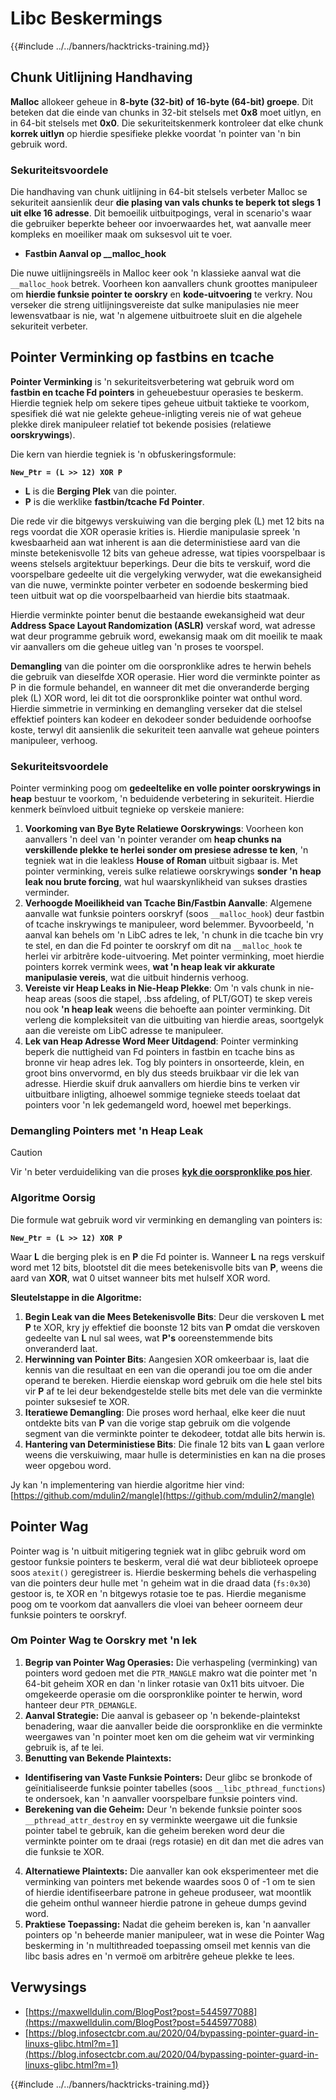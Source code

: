 # Libc Beskermings

{{#include ../../banners/hacktricks-training.md}}

## Chunk Uitlijning Handhaving

**Malloc** allokeer geheue in **8-byte (32-bit) of 16-byte (64-bit) groepe**. Dit beteken dat die einde van chunks in 32-bit stelsels met **0x8** moet uitlyn, en in 64-bit stelsels met **0x0**. Die sekuriteitskenmerk kontroleer dat elke chunk **korrek uitlyn** op hierdie spesifieke plekke voordat 'n pointer van 'n bin gebruik word.

### Sekuriteitsvoordele

Die handhaving van chunk uitlijning in 64-bit stelsels verbeter Malloc se sekuriteit aansienlik deur **die plasing van vals chunks te beperk tot slegs 1 uit elke 16 adresse**. Dit bemoeilik uitbuitpogings, veral in scenario's waar die gebruiker beperkte beheer oor invoerwaardes het, wat aanvalle meer kompleks en moeiliker maak om suksesvol uit te voer.

- **Fastbin Aanval op \_\_malloc_hook**

Die nuwe uitlijningsreëls in Malloc keer ook 'n klassieke aanval wat die `__malloc_hook` betrek. Voorheen kon aanvallers chunk groottes manipuleer om **hierdie funksie pointer te oorskry** en **kode-uitvoering** te verkry. Nou verseker die streng uitlijningsvereiste dat sulke manipulasies nie meer lewensvatbaar is nie, wat 'n algemene uitbuitroete sluit en die algehele sekuriteit verbeter.

## Pointer Verminking op fastbins en tcache

**Pointer Verminking** is 'n sekuriteitsverbetering wat gebruik word om **fastbin en tcache Fd pointers** in geheuebestuur operasies te beskerm. Hierdie tegniek help om sekere tipes geheue uitbuit taktieke te voorkom, spesifiek dié wat nie gelekte geheue-inligting vereis nie of wat geheue plekke direk manipuleer relatief tot bekende posisies (relatiewe **oorskrywings**).

Die kern van hierdie tegniek is 'n obfuskeringsformule:

**`New_Ptr = (L >> 12) XOR P`**

- **L** is die **Berging Plek** van die pointer.
- **P** is die werklike **fastbin/tcache Fd Pointer**.

Die rede vir die bitgewys verskuiwing van die berging plek (L) met 12 bits na regs voordat die XOR operasie krities is. Hierdie manipulasie spreek 'n kwesbaarheid aan wat inherent is aan die deterministiese aard van die minste betekenisvolle 12 bits van geheue adresse, wat tipies voorspelbaar is weens stelsels argitektuur beperkings. Deur die bits te verskuif, word die voorspelbare gedeelte uit die vergelyking verwyder, wat die ewekansigheid van die nuwe, verminkte pointer verbeter en sodoende beskerming bied teen uitbuit wat op die voorspelbaarheid van hierdie bits staatmaak.

Hierdie verminkte pointer benut die bestaande ewekansigheid wat deur **Address Space Layout Randomization (ASLR)** verskaf word, wat adresse wat deur programme gebruik word, ewekansig maak om dit moeilik te maak vir aanvallers om die geheue uitleg van 'n proses te voorspel.

**Demangling** van die pointer om die oorspronklike adres te herwin behels die gebruik van dieselfde XOR operasie. Hier word die verminkte pointer as P in die formule behandel, en wanneer dit met die onveranderde berging plek (L) XOR word, lei dit tot die oorspronklike pointer wat onthul word. Hierdie simmetrie in verminking en demangling verseker dat die stelsel effektief pointers kan kodeer en dekodeer sonder beduidende oorhoofse koste, terwyl dit aansienlik die sekuriteit teen aanvalle wat geheue pointers manipuleer, verhoog.

### Sekuriteitsvoordele

Pointer verminking poog om **gedeeltelike en volle pointer oorskrywings in heap** bestuur te voorkom, 'n beduidende verbetering in sekuriteit. Hierdie kenmerk beïnvloed uitbuit tegnieke op verskeie maniere:

1. **Voorkoming van Bye Byte Relatiewe Oorskrywings**: Voorheen kon aanvallers 'n deel van 'n pointer verander om **heap chunks na verskillende plekke te herlei sonder om presiese adresse te ken**, 'n tegniek wat in die leakless **House of Roman** uitbuit sigbaar is. Met pointer verminking, vereis sulke relatiewe oorskrywings **sonder 'n heap leak nou brute forcing**, wat hul waarskynlikheid van sukses drasties verminder.
2. **Verhoogde Moeilikheid van Tcache Bin/Fastbin Aanvalle**: Algemene aanvalle wat funksie pointers oorskryf (soos `__malloc_hook`) deur fastbin of tcache inskrywings te manipuleer, word belemmer. Byvoorbeeld, 'n aanval kan behels om 'n LibC adres te lek, 'n chunk in die tcache bin vry te stel, en dan die Fd pointer te oorskryf om dit na `__malloc_hook` te herlei vir arbitrêre kode-uitvoering. Met pointer verminking, moet hierdie pointers korrek vermink wees, **wat 'n heap leak vir akkurate manipulasie vereis**, wat die uitbuit hindernis verhoog.
3. **Vereiste vir Heap Leaks in Nie-Heap Plekke**: Om 'n vals chunk in nie-heap areas (soos die stapel, .bss afdeling, of PLT/GOT) te skep vereis nou ook **'n heap leak** weens die behoefte aan pointer verminking. Dit verleng die kompleksiteit van die uitbuiting van hierdie areas, soortgelyk aan die vereiste om LibC adresse te manipuleer.
4. **Lek van Heap Adresse Word Meer Uitdagend**: Pointer verminking beperk die nuttigheid van Fd pointers in fastbin en tcache bins as bronne vir heap adres lek. Tog bly pointers in onsorteerde, klein, en groot bins onvervormd, en bly dus steeds bruikbaar vir die lek van adresse. Hierdie skuif druk aanvallers om hierdie bins te verken vir uitbuitbare inligting, alhoewel sommige tegnieke steeds toelaat dat pointers voor 'n lek gedemangeld word, hoewel met beperkings.

### **Demangling Pointers met 'n Heap Leak**

> [!CAUTION]
> Vir 'n beter verduideliking van die proses [**kyk die oorspronklike pos hier**](https://maxwelldulin.com/BlogPost?post=5445977088).

### Algoritme Oorsig

Die formule wat gebruik word vir verminking en demangling van pointers is:&#x20;

**`New_Ptr = (L >> 12) XOR P`**

Waar **L** die berging plek is en **P** die Fd pointer is. Wanneer **L** na regs verskuif word met 12 bits, blootstel dit die mees betekenisvolle bits van **P**, weens die aard van **XOR**, wat 0 uitset wanneer bits met hulself XOR word.

**Sleutelstappe in die Algoritme:**

1. **Begin Leak van die Mees Betekenisvolle Bits**: Deur die verskoven **L** met **P** te XOR, kry jy effektief die boonste 12 bits van **P** omdat die verskoven gedeelte van **L** nul sal wees, wat **P's** ooreenstemmende bits onveranderd laat.
2. **Herwinning van Pointer Bits**: Aangesien XOR omkeerbaar is, laat die kennis van die resultaat en een van die operandi jou toe om die ander operand te bereken. Hierdie eienskap word gebruik om die hele stel bits vir **P** af te lei deur bekendgestelde stelle bits met dele van die verminkte pointer suksesief te XOR.
3. **Iteratiewe Demangling**: Die proses word herhaal, elke keer die nuut ontdekte bits van **P** van die vorige stap gebruik om die volgende segment van die verminkte pointer te dekodeer, totdat alle bits herwin is.
4. **Hantering van Deterministiese Bits**: Die finale 12 bits van **L** gaan verlore weens die verskuiwing, maar hulle is deterministies en kan na die proses weer opgebou word.

Jy kan 'n implementering van hierdie algoritme hier vind: [https://github.com/mdulin2/mangle](https://github.com/mdulin2/mangle)

## Pointer Wag

Pointer wag is 'n uitbuit mitigering tegniek wat in glibc gebruik word om gestoor funksie pointers te beskerm, veral dié wat deur biblioteek oproepe soos `atexit()` geregistreer is. Hierdie beskerming behels die verhaspeling van die pointers deur hulle met 'n geheim wat in die draad data (`fs:0x30`) gestoor is, te XOR en 'n bitgewys rotasie toe te pas. Hierdie meganisme poog om te voorkom dat aanvallers die vloei van beheer oorneem deur funksie pointers te oorskryf.

### **Om Pointer Wag te Oorskry met 'n lek**

1. **Begrip van Pointer Wag Operasies:** Die verhaspeling (verminking) van pointers word gedoen met die `PTR_MANGLE` makro wat die pointer met 'n 64-bit geheim XOR en dan 'n linker rotasie van 0x11 bits uitvoer. Die omgekeerde operasie om die oorspronklike pointer te herwin, word hanteer deur `PTR_DEMANGLE`.
2. **Aanval Strategie:** Die aanval is gebaseer op 'n bekende-plaintekst benadering, waar die aanvaller beide die oorspronklike en die verminkte weergawes van 'n pointer moet ken om die geheim wat vir verminking gebruik is, af te lei.
3. **Benutting van Bekende Plaintexts:**
- **Identifisering van Vaste Funksie Pointers:** Deur glibc se bronkode of geïnitialiseerde funksie pointer tabelles (soos `__libc_pthread_functions`) te ondersoek, kan 'n aanvaller voorspelbare funksie pointers vind.
- **Berekening van die Geheim:** Deur 'n bekende funksie pointer soos `__pthread_attr_destroy` en sy verminkte weergawe uit die funksie pointer tabel te gebruik, kan die geheim bereken word deur die verminkte pointer om te draai (regs rotasie) en dit dan met die adres van die funksie te XOR.
4. **Alternatiewe Plaintexts:** Die aanvaller kan ook eksperimenteer met die verminking van pointers met bekende waardes soos 0 of -1 om te sien of hierdie identifiseerbare patrone in geheue produseer, wat moontlik die geheim onthul wanneer hierdie patrone in geheue dumps gevind word.
5. **Praktiese Toepassing:** Nadat die geheim bereken is, kan 'n aanvaller pointers op 'n beheerde manier manipuleer, wat in wese die Pointer Wag beskerming in 'n multithreaded toepassing omseil met kennis van die libc basis adres en 'n vermoë om arbitrêre geheue plekke te lees.

## Verwysings

- [https://maxwelldulin.com/BlogPost?post=5445977088](https://maxwelldulin.com/BlogPost?post=5445977088)
- [https://blog.infosectcbr.com.au/2020/04/bypassing-pointer-guard-in-linuxs-glibc.html?m=1](https://blog.infosectcbr.com.au/2020/04/bypassing-pointer-guard-in-linuxs-glibc.html?m=1)

{{#include ../../banners/hacktricks-training.md}}
